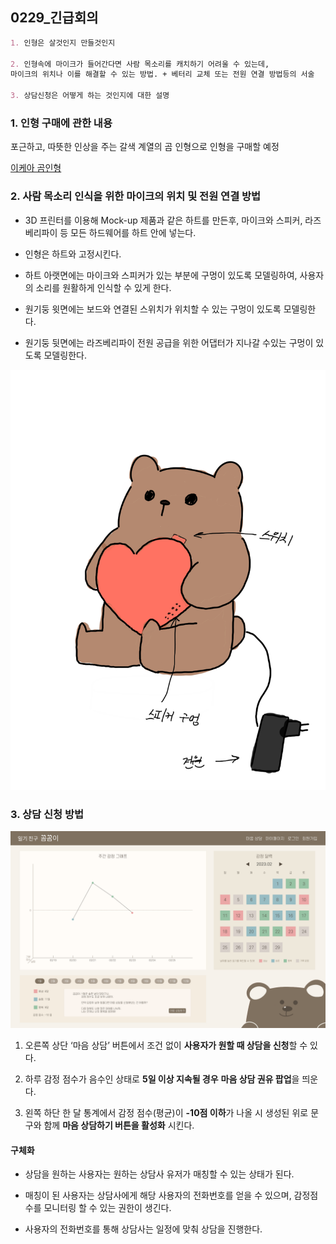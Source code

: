 ## 0229_긴급회의

```markdown
1. 인형은 살것인지 만들것인지

2. 인형속에 마이크가 들어간다면 사람 목소리를 캐치하기 어려울 수 있는데, 
마이크의 위치나 이를 해결할 수 있는 방법. + 베터리 교체 또는 전원 연결 방법등의 서술

3. 상담신청은 어떻게 하는 것인지에 대한 설명
```

### 1. 인형 구매에 관한 내용

포근하고, 따뜻한 인상을 주는 갈색 계열의 곰 인형으로 인형을 구매할 예정   

[이케아 곰인형](https://smartstore.naver.com/tore/products/3490515014?NaPm=ct%3Dlt79p8jc%7Cci%3Db514bc5d655db6542eb762c42aa48eff64458e1d%7Ctr%3Dslsl%7Csn%3D583089%7Chk%3D887801ac60583ee7770138b382ed3502ebffcb9a)

### 2. 사람 목소리 인식을 위한 마이크의 위치 및 전원 연결 방법

- 3D 프린터를 이용해 Mock-up 제품과 같은 하트를 만든후, 마이크와 스피커, 라즈베리파이 등 모든 하드웨어를 하트 안에 넣는다.

- 인형은 하트와 고정시킨다.

- 하트 아랫면에는 마이크와 스피커가 있는 부분에 구멍이 있도록 모델링하여, 사용자의 소리를 원활하게 인식할 수 있게 한다.

- 원기둥 윗면에는 보드와 연결된 스위치가 위치할 수 있는 구멍이 있도록 모델링한다.

- 원기둥 뒷면에는 라즈베리파이 전원 공급을 위한 어댑터가 지나갈 수있는 구멍이 있도록 모델링한다.

![제품예시.png](https://github.com/capstone-YYKC/docs/blob/main/%EC%9C%A0%EC%A7%80%EC%9B%90/image/%EC%A0%9C%ED%92%88%EC%98%88%EC%8B%9C.png)

### 3. 상담 신청 방법

![main(2).png](https://github.com/capstone-YYKC/docs/blob/main/%EC%9C%A0%EC%A7%80%EC%9B%90/image/main(2).png)

1. 오른쪽 상단 ‘마음 상담’ 버튼에서 조건 없이 **사용자가 원할 때 상담을 신청**할 수 있다.

2. 하루 감정 점수가 음수인 상태로 **5일 이상 지속될 경우** **마음 상담 권유 팝업**을 띄운다.

3. 왼쪽 하단 한 달 통계에서 감정 점수(평균)이 **-10점 이하**가 나올 시 생성된 위로 문구와 함께 **마음 상담하기 버튼을 활성화** 시킨다.

#### 구체화

- 상담을 원하는 사용자는 원하는 상담사 유저가 매칭할 수 있는 상태가 된다.
  
- 매칭이 된 사용자는 상담사에게 해당 사용자의 전화번호를 얻을 수 있으며, 감정점수를 모니터링 할 수 있는 권한이 생긴다.

- 사용자의 전화번호를 통해 상담사는 일정에 맞춰 상담을 진행한다.
